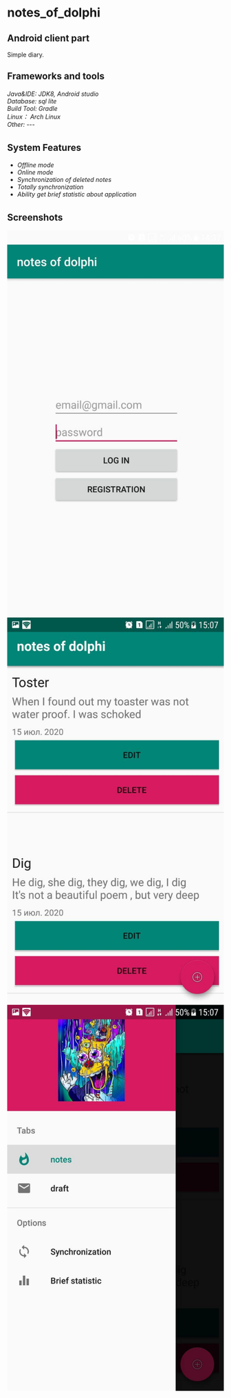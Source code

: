# notes_of_dolphi

<h2>Android client part</h2>
 Simple diary.
<h2>Frameworks and tools</h2>

<h6>
    Java&IDE: JDK8, Android studio<br>
    Database: sql lite <br>
    Build Tool: Gradle<br>
    Linux： Arch Linux<br>
    Other: ---<br>
</h6>

<h2>System Features</h2>

<h6>
    <ul>
        <li>Offline mode</li>
        <li>Online mode</li>
        <li>Synchronization of deleted notes</li>
        <li>Totally synchronization</li>
        <li>Ability get brief statistic about application</li>
   </ul>

</h6>


<h2>Screenshots</h2>
<kbd><img src="screenshots/3.png"></kbd>
<kbd><img src="screenshots/2.png"></kbd>
<kbd><img src="screenshots/1.png"></kbd>

